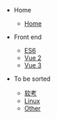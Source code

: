 <!-- docs/_sidebar.md -->

- Home
  - [Home](/)

- Front end
  - [ES6](/front-end/ES6/)
  - [Vue 2](/front-end/Vue2/)
  - [Vue 3](/front-end/Vue3/)

- To be sorted
  - [软考](/ruankao/)
  - [Linux](/Linux/)
  - [Other](/Others/)
